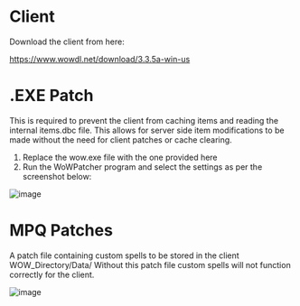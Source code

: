 # Client
Download the client from here:

https://www.wowdl.net/download/3.3.5a-win-us

# .EXE Patch
This is required to prevent the client from caching items and reading the internal items.dbc file.
This allows for server side item modifications to be made without the need for client patches or cache clearing.

 1. Replace the wow.exe file with the one provided here
 2. Run the WoWPatcher program and select the settings as per the screenshot below:

![image](https://user-images.githubusercontent.com/5217306/206838045-e2261791-9745-47b2-9a75-43a412760d4c.png)

# MPQ Patches
A patch file containing custom spells to be stored in the client WOW_Directory/Data/
Without this patch file custom spells will not function correctly for the client.

![image](https://user-images.githubusercontent.com/5217306/206147066-8c78be7f-7bfa-434b-98dc-21cf1a1c5979.png)
